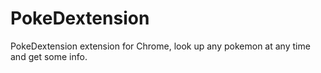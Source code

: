 # PokeDextension
PokeDextension extension for Chrome, look up any pokemon at any time and get some info.
